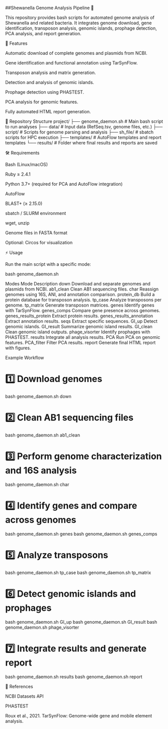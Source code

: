 ##Shewanella Genome Analysis Pipeline 🧬




This repository provides bash scripts for automated genome analysis of Shewanella and related bacteria. It integrates genome download, gene identification, transposon analysis, genomic islands, prophage detection, PCA analysis, and report generation.

🚀 Features

Automatic download of complete genomes and plasmids from NCBI.

Gene identification and functional annotation using TarSynFlow.

Transposon analysis and matrix generation.

Detection and analysis of genomic islands.

Prophage detection using PHASTEST.

PCA analysis for genomic features.

Fully automated HTML report generation.

📂 Repository Structure
project/
├── genome_daemon.sh      # Main bash script to run analyses
├── data/                 # Input data (RefSeq.tsv, genome files, etc.)
├── script/               # Scripts for genome parsing and analysis
├── sh_file/              # sbatch scripts for HPC execution
├── templates/            # AutoFlow templates and report templates
└── results/              # Folder where final results and reports are saved

🛠 Requirements

Bash (Linux/macOS)

Ruby ≥ 2.4.1

Python 3.7+ (required for PCA and AutoFlow integration)

AutoFlow

BLAST+ (≥ 2.15.0)

sbatch / SLURM environment

wget, unzip

Genome files in FASTA format

Optional: Circos for visualization

⚡ Usage

Run the main script with a specific mode:

bash genome_daemon.sh <mode>

Modes
Mode	Description
down	Download and separate genomes and plasmids from NCBI.
ab1_clean	Clean AB1 sequencing files.
char	Reassign genomes using 16S, ANI, and annotation comparison.
protein_db	Build a protein database for transposon analysis.
tp_case	Analyze transposons per genome.
tp_matrix	Generate transposon matrices.
genes	Identify genes with TarSynFlow.
genes_comps	Compare gene presence across genomes.
genes_results_protein	Extract protein results.
genes_results_annotation	Extract annotation results.
seqs	Extract specific sequences.
GI_up	Detect genomic islands.
GI_result	Summarize genomic island results.
GI_clean	Clean genomic island outputs.
phage_visorter	Identify prophages with PHASTEST.
results	Integrate all analysis results.
PCA	Run PCA on genomic features.
PCA_filter	Filter PCA results.
report	Generate final HTML report with figures.

Example Workflow
# 1️⃣ Download genomes
bash genome_daemon.sh down

# 2️⃣ Clean AB1 sequencing files
bash genome_daemon.sh ab1_clean

# 3️⃣ Perform genome characterization and 16S analysis
bash genome_daemon.sh char

# 4️⃣ Identify genes and compare across genomes
bash genome_daemon.sh genes
bash genome_daemon.sh genes_comps

# 5️⃣ Analyze transposons
bash genome_daemon.sh tp_case
bash genome_daemon.sh tp_matrix

# 6️⃣ Detect genomic islands and prophages
bash genome_daemon.sh GI_up
bash genome_daemon.sh GI_result
bash genome_daemon.sh phage_visorter

# 7️⃣ Integrate results and generate report
bash genome_daemon.sh results
bash genome_daemon.sh report

🔗 References

NCBI Datasets API

PHASTEST

Roux et al., 2021. TarSynFlow: Genome-wide gene and mobile element analysis.

